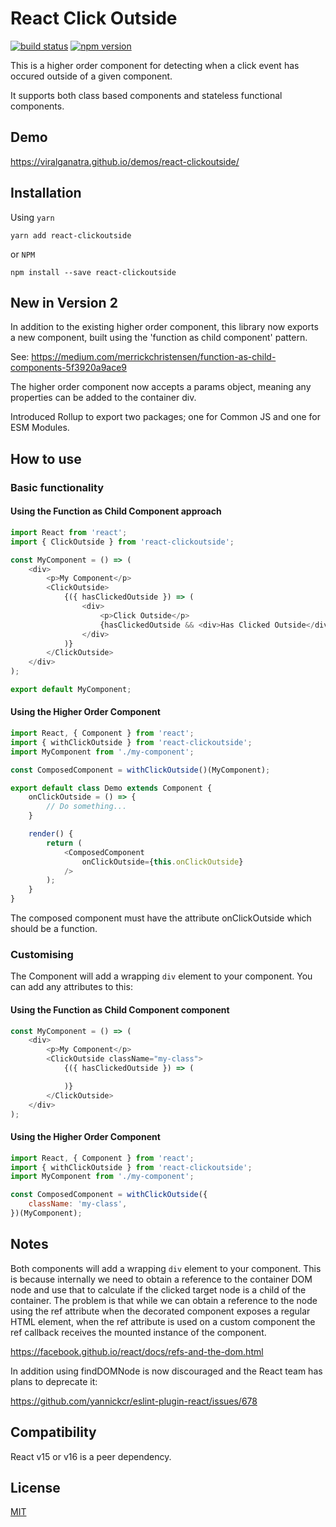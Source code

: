 # React Click Outside

[![build status](https://img.shields.io/travis/viralganatra/react-clickoutside/master.svg?style=flat-square)](https://travis-ci.org/viralganatra/react-clickoutside)
[![npm version](https://img.shields.io/npm/v/react-clickoutside.svg?style=flat-square)](https://www.npmjs.com/package/react-clickoutside)

This is a higher order component for detecting when a click event has occured outside of a given component.

It supports both class based components and stateless functional components.

## Demo

https://viralganatra.github.io/demos/react-clickoutside/


## Installation

Using `yarn`

```
yarn add react-clickoutside
```

or `NPM`

````
npm install --save react-clickoutside
````

## New in Version 2

In addition to the existing higher order component, this library now exports a new component, built using the 'function as child component' pattern.

See: https://medium.com/merrickchristensen/function-as-child-components-5f3920a9ace9

The higher order component now accepts a params object, meaning any properties can be added to the container div.

Introduced Rollup to export two packages; one for Common JS and one for ESM Modules.

## How to use

### Basic functionality

#### Using the Function as Child Component approach

````js
import React from 'react';
import { ClickOutside } from 'react-clickoutside';

const MyComponent = () => (
    <div>
        <p>My Component</p>
        <ClickOutside>
            {({ hasClickedOutside }) => (
                <div>
                    <p>Click Outside</p>
                    {hasClickedOutside && <div>Has Clicked Outside</div>}
                </div>
            )}
        </ClickOutside>
    </div>
);

export default MyComponent;
````

#### Using the Higher Order Component

````js
import React, { Component } from 'react';
import { withClickOutside } from 'react-clickoutside';
import MyComponent from './my-component';

const ComposedComponent = withClickOutside()(MyComponent);

export default class Demo extends Component {
    onClickOutside = () => {
        // Do something...
    }

    render() {
        return (
            <ComposedComponent
                onClickOutside={this.onClickOutside}
            />
        );
    }
}
````

The composed component must have the attribute onClickOutside which should be a function.

### Customising

The Component will add a wrapping `div` element to your component. You can add any attributes to this:

#### Using the Function as Child Component component

````js
const MyComponent = () => (
    <div>
        <p>My Component</p>
        <ClickOutside className="my-class">
            {({ hasClickedOutside }) => (

            )}
        </ClickOutside>
    </div>
);
````

#### Using the Higher Order Component

````js
import React, { Component } from 'react';
import { withClickOutside } from 'react-clickoutside';
import MyComponent from './my-component';

const ComposedComponent = withClickOutside({
    className: 'my-class',
})(MyComponent);
````

## Notes

Both components will add a wrapping `div` element to your component. This is because internally we need to obtain a reference to the container DOM node and use that to calculate if the clicked target node is a child of the container. The problem is that while we can obtain a reference to the node using the ref attribute when the decorated component exposes a regular HTML element, when the ref attribute is used on a custom component the ref callback receives the mounted instance of the component.

<https://facebook.github.io/react/docs/refs-and-the-dom.html>

In addition using findDOMNode is now discouraged and the React team has plans to deprecate it:

<https://github.com/yannickcr/eslint-plugin-react/issues/678>

## Compatibility

React v15 or v16 is a peer dependency.

## License

[MIT](LICENSE)
